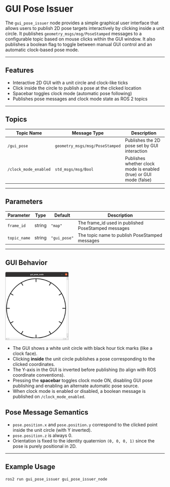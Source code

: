 # GUI Pose Issuer

The `gui_pose_issuer` node provides a simple graphical user interface that allows users to publish 2D pose targets interactively by clicking inside a unit circle. It publishes `geometry_msgs/msg/PoseStamped` messages to a configurable topic based on mouse clicks within the GUI window. It also publishes a boolean flag to toggle between manual GUI control and an automatic clock-based pose mode.

---

## Features

- Interactive 2D GUI with a unit circle and clock-like ticks
- Click inside the circle to publish a pose at the clicked location
- Spacebar toggles clock mode (automatic pose following)
- Publishes pose messages and clock mode state as ROS 2 topics

---

## Topics

| Topic Name          | Message Type                    | Description                                  |
|---------------------|--------------------------------|----------------------------------------------|
| `/gui_pose`     | `geometry_msgs/msg/PoseStamped` | Publishes the 2D pose set by GUI interaction |
| `/clock_mode_enabled` | `std_msgs/msg/Bool`             | Publishes whether clock mode is enabled (true) or GUI mode (false) |

---

## Parameters

| Parameter   | Type    | Default   | Description                                  |
|-------------|---------|-----------|----------------------------------------------|
| `frame_id`  | string  | `"map"`   | The frame_id used in published PoseStamped messages |
| `topic_name`| string  | `"gui_pose"` | The topic name to publish PoseStamped messages |

---

## GUI Behavior

<img src="../../docs/images/gui_view.png" alt="GUI clock" title="GUI clock" width="200"/>

- The GUI shows a white unit circle with black hour tick marks (like a clock face).
- Clicking **inside** the unit circle publishes a pose corresponding to the clicked coordinates.
- The Y-axis in the GUI is inverted before publishing (to align with ROS coordinate conventions).
- Pressing the **spacebar** toggles clock mode ON, disabling GUI pose publishing and enabling an alternate automatic pose source.
- When clock mode is enabled or disabled, a boolean message is published on `/clock_mode_enabled`.

## Pose Message Semantics

- `pose.position.x` and `pose.position.y` correspond to the clicked point inside the unit circle (with Y inverted).
- `pose.position.z` is always 0.
- Orientation is fixed to the identity quaternion `(0, 0, 0, 1)` since the pose is purely positional in 2D.

---

## Example Usage

```bash
ros2 run gui_pose_issuer gui_pose_issuer_node
